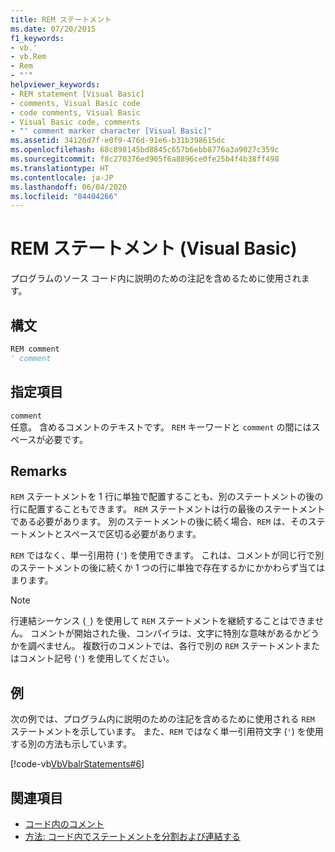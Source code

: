 ```yaml
---
title: REM ステートメント
ms.date: 07/20/2015
f1_keywords:
- vb.'
- vb.Rem
- Rem
- "'"
helpviewer_keywords:
- REM statement [Visual Basic]
- comments, Visual Basic code
- code comments, Visual Basic
- Visual Basic code, comments
- "' comment marker character [Visual Basic]"
ms.assetid: 34126d7f-e0f9-476d-91e6-b31b398615dc
ms.openlocfilehash: 68c898145bd8845c657b6ebb8776a3a9027c359c
ms.sourcegitcommit: f8c270376ed905f6a8896ce0fe25b4f4b38ff498
ms.translationtype: HT
ms.contentlocale: ja-JP
ms.lasthandoff: 06/04/2020
ms.locfileid: "84404266"
---
```

# <a name="rem-statement-visual-basic"></a>REM ステートメント (Visual Basic)
プログラムのソース コード内に説明のための注記を含めるために使用されます。  
  
## <a name="syntax"></a>構文  
  
```vb  
REM comment  
' comment  
```  
  
## <a name="parts"></a>指定項目  
 `comment`  
 任意。 含めるコメントのテキストです。 `REM` キーワードと `comment` の間にはスペースが必要です。  
  
## <a name="remarks"></a>Remarks  
 `REM` ステートメントを 1 行に単独で配置することも、別のステートメントの後の行に配置することもできます。 `REM` ステートメントは行の最後のステートメントである必要があります。 別のステートメントの後に続く場合、`REM` は、そのステートメントとスペースで区切る必要があります。  
  
 `REM` ではなく、単一引用符 (`'`) を使用できます。 これは、コメントが同じ行で別のステートメントの後に続くか 1 つの行に単独で存在するかにかかわらず当てはまります。  
  
> [!NOTE]
> 行連結シーケンス (`_`) を使用して `REM` ステートメントを継続することはできません。 コメントが開始された後、コンパイラは、文字に特別な意味があるかどうかを調べません。 複数行のコメントでは、各行で別の `REM` ステートメントまたはコメント記号 (`'`) を使用してください。  
  
## <a name="example"></a>例  
 次の例では、プログラム内に説明のための注記を含めるために使用される `REM` ステートメントを示しています。 また、`REM` ではなく単一引用符文字 (`'`) を使用する別の方法も示しています。  
  
 [!code-vb[VbVbalrStatements#6](~/samples/snippets/visualbasic/VS_Snippets_VBCSharp/VbVbalrStatements/VB/Class1.vb#6)]  
  
## <a name="see-also"></a>関連項目

- [コード内のコメント](../../programming-guide/program-structure/comments-in-code.md)
- [方法: コード内でステートメントを分割および連結する](../../programming-guide/program-structure/how-to-break-and-combine-statements-in-code.md)
